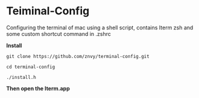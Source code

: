 # Teiminal-Config
Configuring the terminal of mac using a shell script, contains Iterm zsh and some custom shortcut command in .zshrc

**Install**

```
git clone https://github.com/znvy/terminal-config.git
```

```
cd terminal-config
```

```
./install.h
```
**Then open the Iterm.app**
